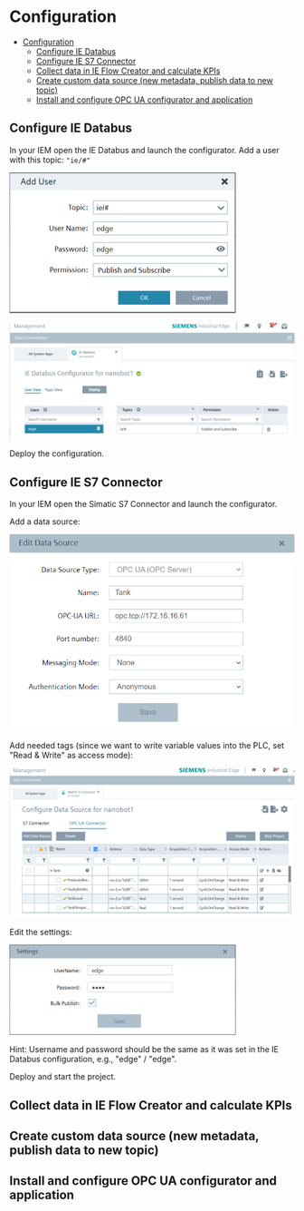 # Configuration

- [Configuration](#configuration)
  - [Configure IE Databus](#configure-ie-databus)
  - [Configure IE S7 Connector](#configure-ie-s7-connector)
  - [Collect data in IE Flow Creator and calculate KPIs](#collect-data-in-ie-flow-creator-and-calculate-kpis)
  - [Create custom data source (new metadata, publish data to new topic)](#create-custom-data-source-new-metadata-publish-data-to-new-topic)
  - [Install and configure OPC UA configurator and application](#install-and-configure-opc-ua-configurator-and-application)
  
## Configure IE Databus

In your IEM open the IE Databus and launch the configurator.
Add a user with this topic:
`"ie/#"`

![ie_databus_user](graphics/IE_Databus_User.png)

![ie_databus](graphics/IE_Databus.png)

Deploy the configuration.

## Configure IE S7 Connector

In your IEM open the Simatic S7 Connector and launch the configurator.

Add a data source:

![S7_connector_data_source](graphics/S7_Connector_Data_Source.png)

Add needed tags (since we want to write variable values into the PLC, set "Read & Write" as access mode):

![s7_connector_config](graphics/S7_Connector_Configuration.png)

Edit the settings:

![s7_connector_settings](graphics/S7_Connector_Settings.png)

Hint: Username and password should be the same as it was set in the IE Databus configuration, e.g., "edge" / "edge".

Deploy and start the project.

## Collect data in IE Flow Creator and calculate KPIs

## Create custom data source (new metadata, publish data to new topic)

## Install and configure OPC UA configurator and application
